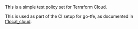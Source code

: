 This is a simple test policy set for Terraform Cloud.

This is used as part of the CI setup for go-tfe, as documented in [tflocal_cloud](https://github.com/hashicorp/tflocal-cloud/).
